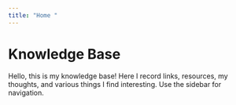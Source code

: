 ```yaml
---
title: "Home "
---
```

# Knowledge Base

Hello, this is my knowledge base! Here I record links, resources, my thoughts, and various things I find interesting. Use the sidebar for navigation.